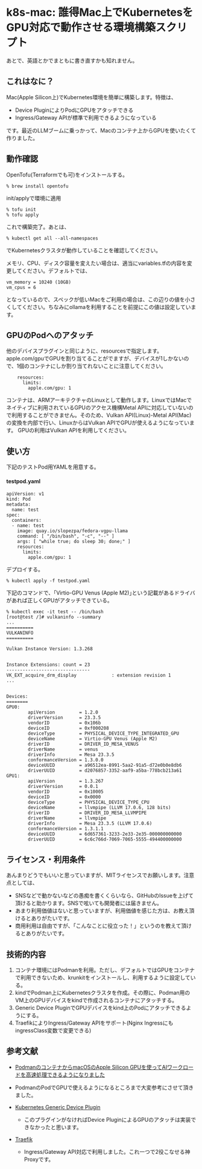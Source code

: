 ﻿# k8s-mac: 誰得Mac上でKubernetesをGPU対応で動作させる環境構築スクリプト

あとで、英語とかでまともに書き直すかも知れません。

## これはなに？

Mac(Apple Silicon上)でKubernetes環境を簡単に構築します。特徴は、

* Device PluginによりPodにGPUをアタッチできる
* Ingress/Gateway APIが標準で利用できるようになっている

です。最近のLLMブームに乗っかって、Macのコンテナ上からGPUを使いたくて作りました。

## 動作確認

OpenTofu(Terraformでも可)をインストールする。

    % brew install opentofu

init/applyで環境に適用

    % tofu init
    % tofu apply

これで構築完了。あとは、

    % kubectl get all --all-namespaces

でKubernetesクラスタが動作していることを確認してください。

メモリ、CPU、ディスク容量を変えたい場合は、適当にvariables.tfの内容を変更してください。デフォルトでは、

    vm_memory = 10240 (10GB)
    vm_cpus = 6

となっているので、スペックが低いMacをご利用の場合は、この辺りの値を小さくしてください。ちなみにollamaを利用することを前提にこの値は設定しています。

## GPUのPodへのアタッチ

他のデバイスプラグインと同じように、resourcesで指定します。apple.com/gpuでGPUを割り当てることがでますが、デバイスが1しかないので、1個のコンテナにしか割り当てれないことに注意してください。

```
    resources:
      limits:
        apple.com/gpu: 1
```

コンテナは、ARMアーキテクチャのLinuxとして動作します。LinuxではMacでネイティブに利用されているGPUのアクセス機構Metal APIに対応していないので利用することができません。そのため、Vulkan API(Linux)-Metal API(Mac)の変換を内部で行い、LinuxからはVulkan APIでGPUが使えるようになっています。
GPUの利用はVulkan APIを利用してください。

## 使い方

下記のテストPod用YAMLを用意する。

#### testpod.yaml

```
apiVersion: v1
kind: Pod
metadata:
  name: test
spec:
  containers:
  - name: test
    image: quay.io/slopezpa/fedora-vgpu-llama
    command: [ "/bin/bash", "-c", "--" ]
    args: [ "while true; do sleep 30; done;" ]
    resources:
      limits:
        apple.com/gpu: 1
```

デプロイする。

    % kubectl apply -f testpod.yaml


下記のコマンドで、「Virtio-GPU Venus (Apple M2)｣という記載があるドライバがあれば正しくGPUがアタッチできている。
```
% kubectl exec -it test -- /bin/bash
[root@test /]# vulkaninfo --summary
...
==========
VULKANINFO
==========

Vulkan Instance Version: 1.3.268


Instance Extensions: count = 23
-------------------------------
VK_EXT_acquire_drm_display             : extension revision 1
...


Devices:
========
GPU0:
        apiVersion         = 1.2.0
        driverVersion      = 23.3.5
        vendorID           = 0x106b
        deviceID           = 0xf000208
        deviceType         = PHYSICAL_DEVICE_TYPE_INTEGRATED_GPU
        deviceName         = Virtio-GPU Venus (Apple M2)
        driverID           = DRIVER_ID_MESA_VENUS
        driverName         = venus
        driverInfo         = Mesa 23.3.5
        conformanceVersion = 1.3.0.0
        deviceUUID         = a96512ea-8991-5aa2-91a5-d72e0b0e8db6
        driverUUID         = d2076857-3352-aaf9-a5ba-778bcb213a61
GPU1:
        apiVersion         = 1.3.267
        driverVersion      = 0.0.1
        vendorID           = 0x10005
        deviceID           = 0x0000
        deviceType         = PHYSICAL_DEVICE_TYPE_CPU
        deviceName         = llvmpipe (LLVM 17.0.6, 128 bits)
        driverID           = DRIVER_ID_MESA_LLVMPIPE
        driverName         = llvmpipe
        driverInfo         = Mesa 23.3.5 (LLVM 17.0.6)
        conformanceVersion = 1.3.1.1
        deviceUUID         = 6d657361-3233-2e33-2e35-000000000000
        driverUUID         = 6c6c766d-7069-7065-5555-494400000000
```

## ライセンス・利用条件

あんまりどうでもいいと思っていますが、MITライセンスでお願いします。注意点としては、

* SNSなどで動かないなどの愚痴を書くくらいなら、GitHubのIssueを上げて頂けると助かります。SNSで呟いても開発者には届きません。
* あまり利用価値はないと思っていますが、利用価値を感じた方は、お教え頂けるとありがたいです。
* 商用利用は自由ですが、「こんなことに役立った！」というのを教えて頂けるとありがたいです。


## 技術的内容

1. コンテナ環境にはPodmanを利用。ただし、デフォルトではGPUをコンテナで利用できないため、krunkitをインストールし、利用するように設定している。
2. kindでPodman上にKubernetesクラスタを作成。その際に、Podman用のVM上のGPUデバイスをkindで作成されるコンテナにアタッチする。
3. Generic Device PluginでGPUデバイスをkind上のPodにアタッチできるようにする。
4. TraefikによりIngress/Gateway APIをサポート(Nginx IngressにもingressClass変数で変更できる)

## 参考文献

* [PodmanのコンテナからmacOSのApple Silicon GPUを使ってAIワークロードを高速処理できるようになりました](https://zenn.dev/orimanabu/articles/podman-libkrun-gpu)
 * PodmanのPodでGPUで使えるようになるところまで大変参考にさせて頂きました。

* [Kubernetes Generic Device Plugin](https://github.com/squat/generic-device-plugin)
  * このプラグインがなければDevice PluginによるGPUのアタッチは実装できなかったと思います。

* [Traefik](https://github.com/traefik/traefik-helm-chart)
  * Ingress/Gateway API対応で利用しました。これ一つで2役こなせる神Proxyです。


